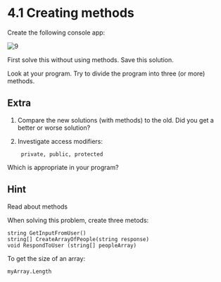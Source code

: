 ﻿# 4.1 Creating methods

Create the following console app:

![9](Images/9.png) 

First solve this without using methods. Save this solution.

Look at your program. Try to divide the program into three (or more) methods.

## Extra

1. Compare the new solutions (with methods) to the old. Did you get a better or worse solution?

2. Investigate access modifiers:

	    private, public, protected

Which is appropriate in your program?

## Hint

Read about methods

When solving this problem, create three metods: 

    string GetInputFromUser()
    string[] CreateArrayOfPeople(string response)
    void RespondToUser (string[] peopleArray)

To get the size of an array:

    myArray.Length 

